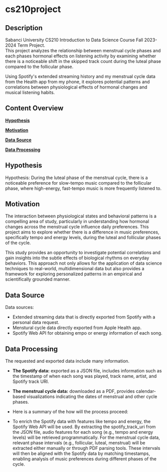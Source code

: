 # cs210project

## Description

Sabanci University CS210 Introduction to Data Science Course Fall 2023-2024 Term Project.  
This project analyzes the relationship between menstrual cycle phases and each phases hormonal effects on listening activity by examining whether there is a noticeable shift in the skipped track count during the luteal phase compared to the follicular phase.

Using Spotify's extended streaming history and my menstrual cycle data from the Health app from my phone, it explores potential patterns and correlations between physiological effects of hormonal changes and musical listening habits.


## Content Overview
**[Hypothesis](#hypothesis)**

**[Motivation](#motivation)**  

**[Data Source](#data-source)** 

**[Data Processing](#data-processing)**


## Hypothesis

Hypothesis: During the luteal phase of the menstrual cycle, there is a noticeable preference for slow-tempo music compared to the follicular phase, where high-energy, fast-tempo music is more frequently listened to.

## Motivation

The interaction between physiological states and behavioral patterns is a compelling area of study, particularly in understanding how hormonal changes across the menstrual cycle influence daily preferences. This project aims to explore whether there is a difference in music preferences, specifically tempo and energy levels, during the luteal and follicular phases of the cycle. 

This study provides an opportunity to investigate potential correlations and gain insights into the subtle effects of biological rhythms on everyday behaviors. This approach not only allows for the application of data science techniques to real-world, multidimensional data but also provides a framework for exploring personalized patterns in an empirical and scientifically grounded manner.


## Data Source

Data sources:

-   Extended streaming data that is directly exported from Spotify with a personal data request.
-   Menstural cycle data directly exported from Apple Health app.
-   Spotify Web API for obtaining empo or energy information of each song.

## Data Processing

The requested and exported data include many information.
- **The Spotify data:** exported as a JSON file, includes information such as the timestamp of when each song was played, track name, artist, and Spotify track URI.
- **The menstrual cycle data:** downloaded as a PDF, provides calendar-based visualizations indicating the dates of menstrual and other cycle phases.
- Here is a summary of the how will the process proceed:

- To enrich the Spotify data with features like tempo and energy, the Spotify Web API will be used. By extracting the spotify_track_uri from the JSON file, audio features for each song (e.g., tempo and energy levels) will be retrieved programmatically. For the menstrual cycle data, relevant phase intervals (e.g., follicular, luteal, menstrual) will be extracted either manually or through PDF parsing tools. These intervals will then be aligned with the Spotify data by matching timestamps, enabling analysis of music preferences during different phases of the cycle.


